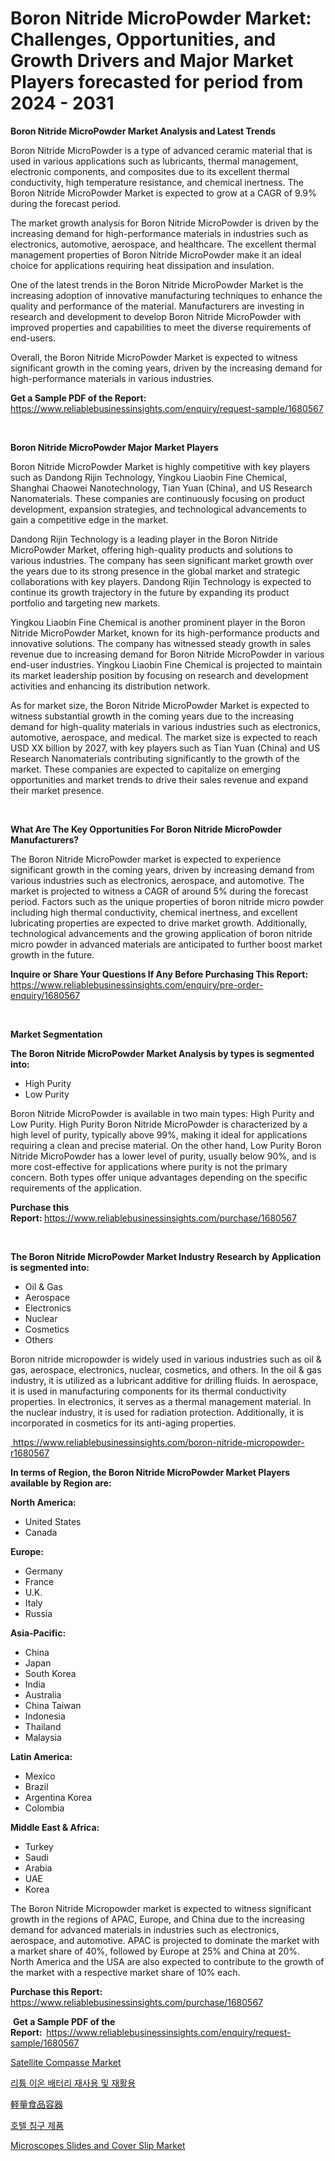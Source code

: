 <p><h1>Boron Nitride MicroPowder Market: Challenges, Opportunities, and Growth Drivers and Major Market Players forecasted for period from 2024 - 2031</h1></p><p><strong>Boron Nitride MicroPowder Market Analysis and Latest Trends</strong></p>
<p><p>Boron Nitride MicroPowder is a type of advanced ceramic material that is used in various applications such as lubricants, thermal management, electronic components, and composites due to its excellent thermal conductivity, high temperature resistance, and chemical inertness. The Boron Nitride MicroPowder Market is expected to grow at a CAGR of 9.9% during the forecast period.</p><p>The market growth analysis for Boron Nitride MicroPowder is driven by the increasing demand for high-performance materials in industries such as electronics, automotive, aerospace, and healthcare. The excellent thermal management properties of Boron Nitride MicroPowder make it an ideal choice for applications requiring heat dissipation and insulation.</p><p>One of the latest trends in the Boron Nitride MicroPowder Market is the increasing adoption of innovative manufacturing techniques to enhance the quality and performance of the material. Manufacturers are investing in research and development to develop Boron Nitride MicroPowder with improved properties and capabilities to meet the diverse requirements of end-users.</p><p>Overall, the Boron Nitride MicroPowder Market is expected to witness significant growth in the coming years, driven by the increasing demand for high-performance materials in various industries.</p></p>
<p><strong>Get a Sample PDF of the Report:&nbsp;</strong> <a href="https://www.reliablebusinessinsights.com/enquiry/request-sample/1680567">https://www.reliablebusinessinsights.com/enquiry/request-sample/1680567</a></p>
<p>&nbsp;</p>
<p><strong>Boron Nitride MicroPowder Major Market Players</strong></p>
<p><p>Boron Nitride MicroPowder Market is highly competitive with key players such as Dandong Rijin Technology, Yingkou Liaobin Fine Chemical, Shanghai Chaowei Nanotechnology, Tian Yuan (China), and US Research Nanomaterials. These companies are continuously focusing on product development, expansion strategies, and technological advancements to gain a competitive edge in the market.</p><p>Dandong Rijin Technology is a leading player in the Boron Nitride MicroPowder Market, offering high-quality products and solutions to various industries. The company has seen significant market growth over the years due to its strong presence in the global market and strategic collaborations with key players. Dandong Rijin Technology is expected to continue its growth trajectory in the future by expanding its product portfolio and targeting new markets.</p><p>Yingkou Liaobin Fine Chemical is another prominent player in the Boron Nitride MicroPowder Market, known for its high-performance products and innovative solutions. The company has witnessed steady growth in sales revenue due to increasing demand for Boron Nitride MicroPowder in various end-user industries. Yingkou Liaobin Fine Chemical is projected to maintain its market leadership position by focusing on research and development activities and enhancing its distribution network.</p><p>As for market size, the Boron Nitride MicroPowder Market is expected to witness substantial growth in the coming years due to the increasing demand for high-quality materials in various industries such as electronics, automotive, aerospace, and medical. The market size is expected to reach USD XX billion by 2027, with key players such as Tian Yuan (China) and US Research Nanomaterials contributing significantly to the growth of the market. These companies are expected to capitalize on emerging opportunities and market trends to drive their sales revenue and expand their market presence.</p></p>
<p>&nbsp;</p>
<p><strong>What Are The Key Opportunities For Boron Nitride MicroPowder Manufacturers?</strong></p>
<p><p>The Boron Nitride MicroPowder market is expected to experience significant growth in the coming years, driven by increasing demand from various industries such as electronics, aerospace, and automotive. The market is projected to witness a CAGR of around 5% during the forecast period. Factors such as the unique properties of boron nitride micro powder including high thermal conductivity, chemical inertness, and excellent lubricating properties are expected to drive market growth. Additionally, technological advancements and the growing application of boron nitride micro powder in advanced materials are anticipated to further boost market growth in the future.</p></p>
<p><strong>Inquire or Share Your Questions If Any Before Purchasing This Report:</strong> <a href="https://www.reliablebusinessinsights.com/enquiry/pre-order-enquiry/1680567">https://www.reliablebusinessinsights.com/enquiry/pre-order-enquiry/1680567</a></p>
<p>&nbsp;</p>
<p><strong>Market Segmentation</strong></p>
<p><strong>The Boron Nitride MicroPowder Market Analysis by types is segmented into:</strong></p>
<p><ul><li>High Purity</li><li>Low Purity</li></ul></p>
<p><p>Boron Nitride MicroPowder is available in two main types: High Purity and Low Purity. High Purity Boron Nitride MicroPowder is characterized by a high level of purity, typically above 99%, making it ideal for applications requiring a clean and precise material. On the other hand, Low Purity Boron Nitride MicroPowder has a lower level of purity, usually below 90%, and is more cost-effective for applications where purity is not the primary concern. Both types offer unique advantages depending on the specific requirements of the application.</p></p>
<p><strong>Purchase this Report:&nbsp;</strong><a href="https://www.reliablebusinessinsights.com/purchase/1680567">https://www.reliablebusinessinsights.com/purchase/1680567</a></p>
<p>&nbsp;</p>
<p><strong>The Boron Nitride MicroPowder Market Industry Research by Application is segmented into:</strong></p>
<p><ul><li>Oil & Gas</li><li>Aerospace</li><li>Electronics</li><li>Nuclear</li><li>Cosmetics</li><li>Others</li></ul></p>
<p><p>Boron nitride micropowder is widely used in various industries such as oil & gas, aerospace, electronics, nuclear, cosmetics, and others. In the oil & gas industry, it is utilized as a lubricant additive for drilling fluids. In aerospace, it is used in manufacturing components for its thermal conductivity properties. In electronics, it serves as a thermal management material. In the nuclear industry, it is used for radiation protection. Additionally, it is incorporated in cosmetics for its anti-aging properties.</p></p>
<p><a href="https://www.reliablebusinessinsights.com/boron-nitride-micropowder-r1680567">&nbsp;https://www.reliablebusinessinsights.com/boron-nitride-micropowder-r1680567</a></p>
<p><strong>In terms of Region, the Boron Nitride MicroPowder Market Players available by Region are:</strong></p>
<p>
    <p> <strong> North America: </strong>
        <ul>
            <li>United States</li>
            <li>Canada</li>
        </ul>
        </p> 
    <p> <strong> Europe: </strong>
        <ul>
            <li>Germany</li>
            <li>France</li>
            <li>U.K.</li>
            <li>Italy</li>
            <li>Russia</li>
        </ul>
        </p> 
    <p> <strong> Asia-Pacific: </strong>
        <ul>
            <li>China</li>
            <li>Japan</li>
            <li>South Korea</li>
            <li>India</li>
            <li>Australia</li>
            <li>China Taiwan</li>
            <li>Indonesia</li>
            <li>Thailand</li>
            <li>Malaysia</li>
        </ul>
        </p> 
    <p> <strong> Latin America: </strong>
        <ul>
            <li>Mexico</li>
            <li>Brazil</li>
            <li>Argentina Korea</li>
            <li>Colombia</li>
        </ul>
        </p> 
    <p> <strong> Middle East & Africa: </strong>
        <ul>
            <li>Turkey</li>
            <li>Saudi</li>
            <li>Arabia</li>
            <li>UAE</li>
            <li>Korea</li>
        </ul>
    </p>
    </p>
<p><p>The Boron Nitride Micropowder market is expected to witness significant growth in the regions of APAC, Europe, and China due to the increasing demand for advanced materials in industries such as electronics, aerospace, and automotive. APAC is projected to dominate the market with a market share of 40%, followed by Europe at 25% and China at 20%. North America and the USA are also expected to contribute to the growth of the market with a respective market share of 10% each.</p></p>
<p><strong>Purchase this Report: </strong><a href="https://www.reliablebusinessinsights.com/purchase/1680567">https://www.reliablebusinessinsights.com/purchase/1680567</a></p>
<p>&nbsp;<strong>Get a Sample PDF of the Report:&nbsp;&nbsp;</strong><a href="https://www.reliablebusinessinsights.com/enquiry/request-sample/1680567">https://www.reliablebusinessinsights.com/enquiry/request-sample/1680567</a></p>
<p><strong></strong></p>
<p><p><a href="https://github.com/julyju69/Market-Research-Report-List-3/blob/main/satellite-compasse-market.md">Satellite Compasse Market</a></p><p><a href="https://github.com/alpinestartsekian/Market-Research-Report-List-1/blob/main/343930994159.md">리튬 이온 배터리 재사용 및 재활용</a></p><p><a href="https://github.com/KaliMetz2023/Market-Research-Report-List-1/blob/main/2962823100623.md">軽量食品容器</a></p><p><a href="https://github.com/muchswr/Market-Research-Report-List-1/blob/main/399190594160.md">호텔 침구 제품</a></p><p><a href="https://github.com/nathandecarvalho/Market-Research-Report-List-3/blob/main/microscopes-slides-and-cover-slip-market.md">Microscopes Slides and Cover Slip Market</a></p></p>